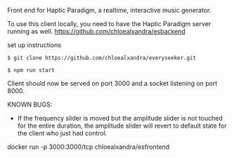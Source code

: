 Front end for Haptic Paradigm, a realtime, interactive music generator.

To use this client locally, you need to have the Haptic Paradigm server running as well. https://github.com/chloealxandra/esbackend

set up instructions

`$ git clone https://github.com/chloealxandra/everyseeker.git`

`$ npm run start`

Client should now be served on port 3000 and a socket listening on port 8000.

KNOWN BUGS:

-   If the frequency slider is moved but the amplitude slider is not touched for the entire duration, the amplitude slider will revert to default state for the client who just had control.

docker run -p 3000:3000/tcp chloealxandra/esfrontend